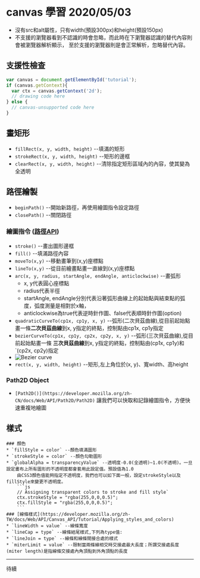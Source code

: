 # canvas 學習  2020/05/03

* 沒有src和alt屬性，只有width(預設300px)和height(預設150px)
* 不支援<canvas>的瀏覽器看到不認識的<canvas>時會忽略<canvas>，而此時在<canvas>下瀏覽器認識的替代內容則會被瀏覽器解析顯示，
 至於支援<canvas>的瀏覽器則是會正常解析<canvas>，忽略替代內容。

## 支援性檢查

```js
var canvas = document.getElementById('tutorial');
if (canvas.getContext){
  var ctx = canvas.getContext('2d');
  // drawing code here
} else {
  // canvas-unsupported code here
}
```

## 畫矩形
* `fillRect(x, y, width, height)` --填滿的矩形
* `strokeRect(x, y, width, height)` --矩形的邊框
* `clearRect(x, y, width, height)` --清除指定矩形區域內的內容，使其變為全透明

## 路徑繪製
 * `beginPath()` --開始新路徑，再使用繪圖指令設定路徑
 * `closePath()` --關閉路徑

 ### 繪圖指令 ([路徑API](https://developer.mozilla.org/en-US/docs/Web/API/Canvas_API/Tutorial/Basic_usage))
  * `stroke()` --畫出圖形邊框
  * `fill()` --填滿路徑內容
  * `moveTo(x,y)` --移動畫筆到(x,y)座標點
  * `lineTo(x,y)` --從目前繪畫點畫一直線到(x,y)座標點
  * `arc(x, y, radius, startAngle, endAngle, anticlockwise)` --畫弧形
     - x, y代表圓心座標點
     - radius代表半徑
     - startAngle, endAngle分別代表沿著弧形曲線上的起始點與結束點的弧度，弧度測量是相對於x軸，
     - anticlockwise為true代表逆時針作圖、false代表順時針作圖(option)
  * `quadraticCurveTo(cp1x, cp1y, x, y)` --弧形(二次貝茲曲線),從目前起始點畫一條**二次貝茲曲線**到x, y指定的終點，控制點由cp1x, cp1y指定
  * `bezierCurveTo(cp1x, cp1y, cp2x, cp2y, x, y)` --弧形(三次貝茲曲線),從目前起始點畫一條 **三次貝茲曲線**到x, y指定的終點，控制點由(cp1x, cp1y)和  `(cp2x, cp2y)指定
  * ![Bezier curve](https://media.prod.mdn.mozit.cloud/attachments/2012/07/09/223/c6ec7dd953e455094b46f514ba24680c/Canvas_curves.png)
  * `rect(x, y, width, height)` --矩形,左上角位於(x, y)、寬width、高height

  ### Path2D Object
  * `[Path2D()](https://developer.mozilla.org/zh-CN/docs/Web/API/Path2D/Path2D)` 讓我們可以快取和記錄繪圖指令，方便快速重複地繪圖

  ## 樣式
    ### 顏色
    * `fillStyle = color` --顏色填滿圖形
    * `strokeStyle = color` --顏色勾勒圖形
    * `globalAlpha = transparencyValue` --透明度-0.0(全透明)~1.0(不透明)。一旦設定畫布上所有圖形的不透明度都會套用此設定值。預設值為1.0
        由CSS3顏色值能夠指定不透明度，我們也可以如下面一般，設定strokeStyle以及fillStyle來變更不透明度。
        ```js
        // Assigning transparent colors to stroke and fill style`
        ctx.strokeStyle = "rgba(255,0,0,0.5)";
        ctx.fillStyle = "rgba(255,0,0,0.5)";    
        ```
    ### [線條樣式](https://developer.mozilla.org/zh-TW/docs/Web/API/Canvas_API/Tutorial/Applying_styles_and_colors)
    * `lineWidth = value` --線條寬度
    * `lineCap = type` --線條結尾樣式,下列為type值:
    * `lineJoin = type` --線條和線條間接合處的樣式
    * `miterLimit = value` --限制當兩條線相交時交接處最大長度；所謂交接處長度(miter length)是指線條交接處內角頂點到外角頂點的長度


---

待續
